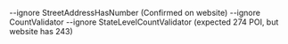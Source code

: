 --ignore StreetAddressHasNumber (Confirmed on website)
--ignore CountValidator --ignore StateLevelCountValidator (expected 274 POI, but website has 243)
